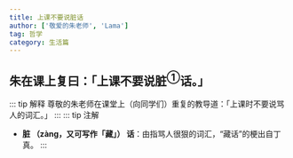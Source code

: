 ```yaml
---
title: 上课不要说脏话
author: ['敬爱的朱老师', 'Lama']
tag: 哲学
category: 生活篇
---
```

## 朱在课上复曰：「上课不要说脏$^{①}$话。」

::: tip 解释
尊敬的朱老师在课堂上（向同学们）重复的教导道：「上课时不要说骂人的词汇。」
:::
::: tip 注解
- **脏 （zàng，又可写作「藏」） 话**：由指骂人很狠的词汇，“藏话”的梗出自丁真。
:::
